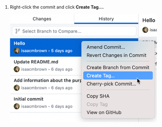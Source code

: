 1. Right-click the commit and click **Create Tag...**.

   ![Screenshot of a list of commits in the "History" tab. Next to a commit, in a context menu, the cursor hovers over the "Create Tag" option.](/assets/images/help/desktop/select-create-tag.png)
